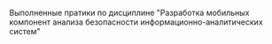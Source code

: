 Выполненные пратики по дисциплине "Разработка мобильных компонент анализа безопасности информационно-аналитических систем"